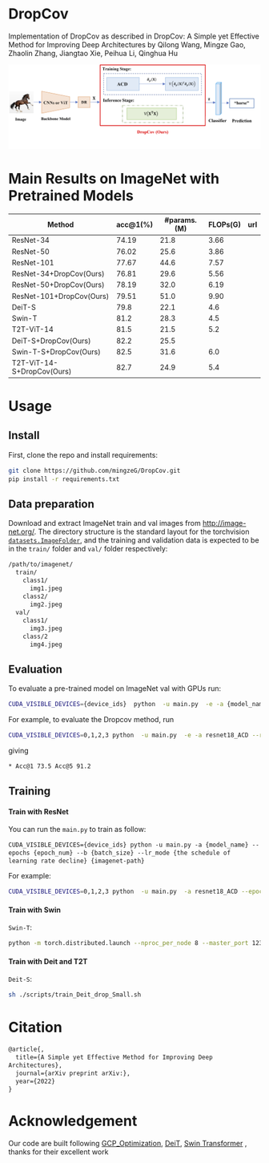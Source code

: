 # DropCov
Implementation of DropCov as described in DropCov: A Simple yet Effective Method for Improving Deep Architectures by  Qilong Wang, Mingze Gao, Zhaolin Zhang, Jiangtao Xie, Peihua Li, Qinghua Hu

![Poster](figures/method.png)

# Main Results on ImageNet with Pretrained Models


|Method           | acc@1(%) | #params.(M) | FLOPs(G) | url                                                          |
| ------------------ | ----- | ------- | ----- | ------------------------------------------------------------ |
| ResNet-34   |  74.19 |  21.8   |  3.66   |               |
| ResNet-50   |  76.02 |  25.6   |   3.86  |               |
| ResNet-101   |  77.67 |    44.6 | 7.57    |               |
| ResNet-34+DropCov(Ours)   | 76.81  |  29.6   | 5.56    |               |
| ResNet-50+DropCov(Ours)   | 78.19  |   32.0  |  6.19   |               |
| ResNet-101+DropCov(Ours)    |  79.51 |    51.0 |   9.90  |               |
| DeiT-S   |  79.8 |  22.1   |   4.6  |               |
| Swin-T   |  81.2 |   28.3  |     4.5|               |
| T2T-ViT-14   |  81.5 |    21.5 |   5.2  |               |
| DeiT-S+DropCov(Ours)   | 82.2  |   25.5  |     |               |
| Swin-T-S+DropCov(Ours)  |  82.5 |   31.6  |   6.0  |               |
| T2T-ViT-14-S+DropCov(Ours)   | 82.7  |  24.9   |    5.4 |               |
# Usage

## Install
First, clone the repo and install requirements:

```bash
git clone https://github.com/mingzeG/DropCov.git
pip install -r requirements.txt
```

## Data preparation

Download and extract ImageNet train and val images from http://image-net.org/. 
The directory structure is the standard layout for the torchvision [`datasets.ImageFolder`](https://pytorch.org/docs/stable/torchvision/datasets.html#imagefolder), 
and the training and validation data is expected to be in the `train/` folder and `val/` folder respectively:

```
/path/to/imagenet/
  train/
    class1/
      img1.jpeg
    class2/
      img2.jpeg
  val/
    class1/
      img3.jpeg
    class/2
      img4.jpeg
```

## Evaluation

To evaluate a pre-trained model on ImageNet val with GPUs run:

```bash
CUDA_VISIBLE_DEVICES={device_ids}  python  -u main.py  -e -a {model_name} --resume {checkpoint-path} {imagenet-path}
```

For example, to evaluate the Dropcov method, run

```bash
CUDA_VISIBLE_DEVICES=0,1,2,3 python  -u main.py  -e -a resnet18_ACD --resume ./r18_64_acd_best.pth.tar ./dataset/ILSVRC2012
```

giving
```bash
* Acc@1 73.5 Acc@5 91.2
```

## Training

#### Train with ResNet

You can run the `main.py` to train as follow:

```
CUDA_VISIBLE_DEVICES={device_ids} python -u main.py -a {model_name} --epochs {epoch_num} --b {batch_size} --lr_mode {the schedule of learning rate decline} {imagenet-path}
```
For example:

```bash
CUDA_VISIBLE_DEVICES=0,1,2,3 python  -u main.py  -a resnet18_ACD --epochs 100 --b 256 --lr_mode LRnorm  ./dataset/ILSVRC2012
```
#### Train with Swin
`Swin-T`:

```bash
python -m torch.distributed.launch --nproc_per_node 8 --master_port 12345  main.py  --cfg configs/swin/swin_tiny_patch4_window7_224.yaml --data-path <imagenet-path> --batch-size 128 
```
#### Train with Deit and T2T
`Deit-S`:
```bash
sh ./scripts/train_Deit_drop_Small.sh
```
# Citation

```
@article{,
  title={A Simple yet Effective Method for Improving Deep Architectures},
  journal={arXiv preprint arXiv:},
  year={2022}
}
```

# Acknowledgement


Our code are built following 
[GCP_Optimization](https://github.com/ZhangLi-CS/GCP_Optimization),
[DeiT](https://github.com/facebookresearch/deit),
[Swin Transformer](https://github.com/microsoft/Swin-Transformer)
, thanks for their excellent work


